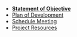 <!-- docs/_sidebar.md -->

* [**Statement of Objective**](/)
* [Plan of Development](docs/Plan_of_Development.md)
* [Schedule Meeting](docs/scheduleMeeting.md)
* [Project Resources](docs/resources.md)

